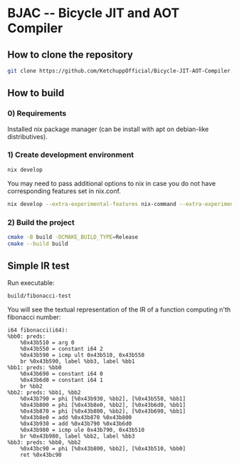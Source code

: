 # BJAC -- Bicycle JIT and AOT Compiler

## How to clone the repository

```bash
git clone https://github.com/KetchuppOfficial/Bicycle-JIT-AOT-Compiler.git
```

## How to build

### 0) Requirements

Installed nix package manager (can be install with apt on debian-like distributives).

### 1) Create development environment

```bash
nix develop
```

You may need to pass additional options to nix in case you do not have corresponding features set
in nix.conf.

```bash
nix develop --extra-experimental-features nix-command --extra-experimental-features flakes
```

### 2) Build the project

```bash
cmake -B build -DCMAKE_BUILD_TYPE=Release
cmake --build build
```

## Simple IR test

Run executable:

```bash
build/fibonacci-test
```

You will see the textual representation of the IR of a function computing n'th fibonacci number:

```text
i64 fibonacci(i64):
%bb0: preds:
    %0x43b510 = arg 0
    %0x43b550 = constant i64 2
    %0x43b590 = icmp ult 0x43b510, 0x43b550
    br %0x43b590, label %bb3, label %bb1
%bb1: preds: %bb0
    %0x43b690 = constant i64 0
    %0x43b6d0 = constant i64 1
    br %bb2
%bb2: preds: %bb1, %bb2
    %0x43b790 = phi [%0x43b930, %bb2], [%0x43b550, %bb1]
    %0x43b800 = phi [%0x43b8e0, %bb2], [%0x43b6d0, %bb1]
    %0x43b870 = phi [%0x43b800, %bb2], [%0x43b690, %bb1]
    %0x43b8e0 = add %0x43b870 %0x43b800
    %0x43b930 = add %0x43b790 %0x43b6d0
    %0x43b980 = icmp ule 0x43b790, 0x43b510
    br %0x43b980, label %bb2, label %bb3
%bb3: preds: %bb0, %bb2
    %0x43bc90 = phi [%0x43b800, %bb2], [%0x43b510, %bb0]
    ret %0x43bc90
```
